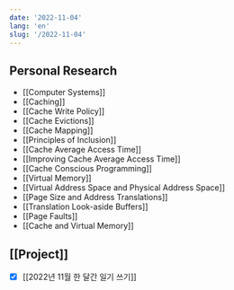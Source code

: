 ```yaml
---
date: '2022-11-04'
lang: 'en'
slug: '/2022-11-04'
---
```


## Personal Research

- [[Computer Systems]]
- [[Caching]]
- [[Cache Write Policy]]
- [[Cache Evictions]]
- [[Cache Mapping]]
- [[Principles of Inclusion]]
- [[Cache Average Access Time]]
- [[Improving Cache Average Access Time]]
- [[Cache Conscious Programming]]
- [[Virtual Memory]]
- [[Virtual Address Space and Physical Address Space]]
- [[Page Size and Address Translations]]
- [[Translation Look-aside Buffers]]
- [[Page Faults]]
- [[Cache and Virtual Memory]]

## [[Project]]

- [x] [[2022년 11월 한 달간 일기 쓰기]]
